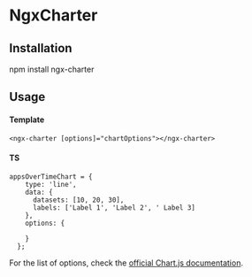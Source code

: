 # NgxCharter

## Installation

npm install ngx-charter

## Usage

#### Template
```
<ngx-charter [options]="chartOptions"></ngx-charter>
```

#### TS

```
appsOverTimeChart = {
    type: 'line',
    data: {
      datasets: [10, 20, 30],
      labels: ['Label 1', 'Label 2', ' Label 3]
    },
    options: {

    }
  };
```

For the list of options, check the [official Chart.js documentation](https://www.chartjs.org/docs/latest/getting-started/).

